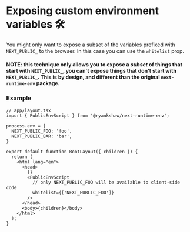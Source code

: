# Exposing custom environment variables 🛠

You might only want to expose a subset of the variables prefixed with `NEXT_PUBLIC_` to the browser. In this case you can use the `whitelist` prop.

#### NOTE: this technique only allows you to expose a _subset_ of things that start with `NEXT_PUBLIC_`, you can't expose things that don't start with `NEXT_PUBLIC_`. This is by design, and different than the original `next-runtime-env` package.

### Example

```tsx
// app/layout.tsx
import { PublicEnvScript } from '@ryankshaw/next-runtime-env';

process.env = {
  NEXT_PUBLIC_FOO: 'foo',
  NEXT_PUBLIC_BAR: 'bar',
}

export default function RootLayout({ children }) {
  return (
    <html lang="en">
      <head>
        {}
        <PublicEnvScript
          // only NEXT_PUBLIC_FOO will be available to client-side code
          whitelist={['NEXT_PUBLIC_FOO']}
        />
      </head>
      <body>{children}</body>
    </html>
  );
}
```
